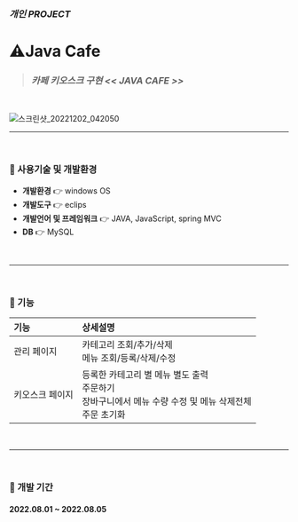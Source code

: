 ### *개인 PROJECT*

# ⚠️Java Cafe
> ### *카페 키오스크 구현 << JAVA CAFE >>*
</br>

![스크린샷_20221202_042050](https://user-images.githubusercontent.com/95620922/209083278-6ec8ce2a-8b1b-442d-80a1-59f1ec056da7.png)
</br>

------
</br>

### 📌&nbsp;사용기술 및 개발환경  
* **개발환경** 👉 windows OS
* **개발도구** 👉 eclips
* **개발언어 및 프레임워크** 👉 JAVA, JavaScript, spring MVC
* **DB** 👉 MySQL

</br>

------
</br>

### 📌&nbsp;기능  



|기능|상세설명|
|:---|:---|
|관리 페이지|카테고리 조회/추가/삭제</br>메뉴 조회/등록/삭제/수정|
|키오스크 페이지|등록한 카테고리 별 메뉴 별도 출력</br>주문하기</br>장바구니에서 메뉴 수량 수정 및 메뉴 삭제전체</br>주문 초기화|

</br>

------
</br>

### 📌&nbsp;개발 기간  

#### 2022.08.01 ~ 2022.08.05
